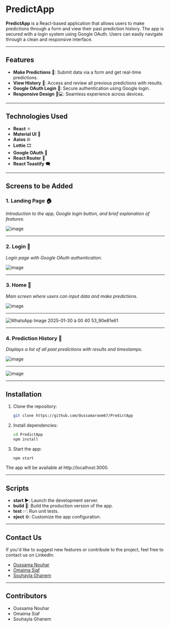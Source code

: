 # PredictApp

**PredictApp** is a React-based application that allows users to make predictions through a form and view their past prediction history. The app is secured with a login system using Google OAuth. Users can easily navigate through a clean and responsive interface.

---

## Features

- **Make Predictions** 🔮: Submit data via a form and get real-time predictions.
- **View History** 📜: Access and review all previous predictions with results.
- **Google OAuth Login** 🔐: Secure authentication using Google login.
- **Responsive Design** 📱💻: Seamless experience across devices.

---

## Technologies Used

- **React** ⚛️
- **Material UI** 🎨
- **Axios** 🌐
- **Lottie** 🎞️
- **Google OAuth** 🔑
- **React Router** 🚦
- **React Toastify** 🗨️

---

## Screens to be Added

### 1. **Landing Page** 🏠  
*Introduction to the app, Google login button, and brief explanation of features.*

![image](https://github.com/user-attachments/assets/c0fd36f4-844c-43c1-80e6-a9bdd010cf22)


---

### 2. **Login** 🔑  
*Login page with Google OAuth authentication.*

![image](https://github.com/user-attachments/assets/46ba88f1-6cc7-45d0-863f-72aec95e094b)


---

### 3. **Home** 🏡  
*Main screen where users can input data and make predictions.*

![image](https://github.com/user-attachments/assets/81f67341-81e9-4b94-a176-e55943dc1bbe)

---

![WhatsApp Image 2025-01-30 à 00 40 53_90e81e61](https://github.com/user-attachments/assets/41aa3145-961e-4d02-927c-9c2be1c7289c)


---

### 4. **Prediction History** 📅  
*Displays a list of all past predictions with results and timestamps.*

![image](https://github.com/user-attachments/assets/e745d575-f8b3-4865-8afe-bd3519af9d40)

---

![image](https://github.com/user-attachments/assets/60368d26-1293-4d2c-9d76-d01668c91675)


---

## Installation

1. Clone the repository:

   ```bash
   git clone https://github.com/Oussamaroom67/PredictApp
   ```
2. Install dependencies:
   ```bash
   cd PredictApp
   npm install
   ```
3. Start the app:
   ```bash
   npm start
   ```
  The app will be available at http://localhost:3000.

---

## Scripts

- **start** ▶️: Launch the development server.
- **build** 🔨: Build the production version of the app.
- **test** ✅: Run unit tests.
- **eject** ⚙️: Customize the app configuration.

---

## Contact Us

If you'd like to suggest new features or contribute to the project, feel free to contact us on LinkedIn:

- [Oussama Nouhar](https://www.linkedin.com/in/oussama-nouhar-3156132aa)
- [Omaima Siaf](https://www.linkedin.com/in/omaima-siaf-b636132aa/)
- [Souhayla Ghanem](https://www.linkedin.com/in/souhayla-ghanem-28791b306/)

---

## Contributors

- Oussama Nouhar
- Omaima Siaf
- Souhayla Ghanem

